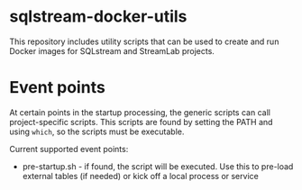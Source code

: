 # sqlstream-docker-utils

This repository includes utility scripts that can be used to create and run Docker images for SQLstream and StreamLab projects.

# Event points

At certain points in the startup processing, the generic scripts can call project-specific scripts. This scripts are found by setting the PATH and using `which`, so the scripts 
must be executable.

Current supported event points:

* pre-startup.sh - if found, the script will be executed. Use this to pre-load external tables (if needed) or kick off a local process or service




